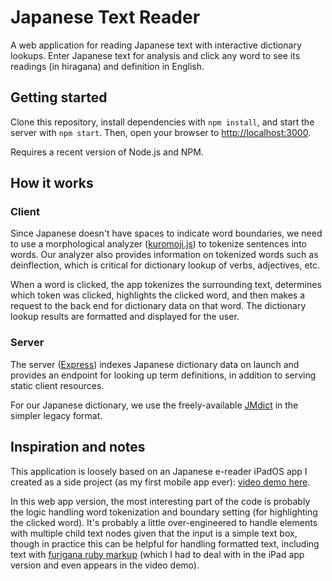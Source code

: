 # Japanese Text Reader

A web application for reading Japanese text with interactive dictionary lookups. Enter Japanese text for analysis and click any word to see its readings (in hiragana) and definition in English.

## Getting started

Clone this repository, install dependencies with `npm install`, and start the server with `npm start`. Then, open your browser to <http://localhost:3000>.

Requires a recent version of Node.js and NPM.

## How it works

### Client

Since Japanese doesn't have spaces to indicate word boundaries, we need to use a morphological analyzer ([kuromoji.js](https://github.com/takuyaa/kuromoji.js)) to tokenize sentences into words. Our analyzer also provides information on tokenized words such as deinflection, which is critical for dictionary lookup of verbs, adjectives, etc.

When a word is clicked, the app tokenizes the surrounding text, determines which token was clicked, highlights the clicked word, and then makes a request to the back end for dictionary data on that word. The dictionary lookup results are formatted and displayed for the user.

### Server

The server ([Express](https://expressjs.com)) indexes Japanese dictionary data on launch and provides an endpoint for looking up term definitions, in addition to serving static client resources.

For our Japanese dictionary, we use the freely-available [JMdict](https://github.com/yomidevs/jmdict-yomitan) in the simpler legacy format.

## Inspiration and notes

This application is loosely based on an Japanese e-reader iPadOS app I created as a side project (as my first mobile app ever): [video demo here](https://www.youtube.com/watch?v=dIf7cS4Xd-w).

In this web app version, the most interesting part of the code is probably the logic handling word tokenization and boundary setting (for highlighting the clicked word). It's probably a little over-engineered to handle elements with multiple child text nodes given that the input is a simple text box, though in practice this can be helpful for handling formatted text, including text with [furigana ruby markup](https://en.wikipedia.org/wiki/Ruby_character#Markup_examples]) (which I had to deal with in the iPad app version and even appears in the video demo).
